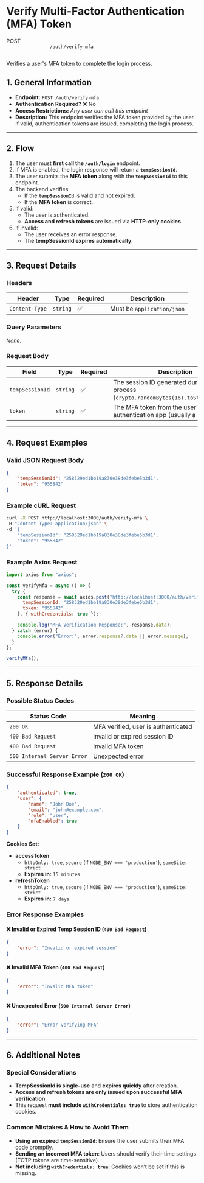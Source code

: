 # **Verify Multi-Factor Authentication (MFA) Token**  

<div class="route-container post">
    <div class="endpoint-main">
        <span class="endpoint-type">POST</span>
        <code class="endpoint-code">
                /auth/verify-mfa
        </code>
    </div>
    <p class="endpoint-description">Verifies a user's MFA token to complete the login process.</p>
</div>

## **1. General Information**
- **Endpoint:** `POST /auth/verify-mfa`
- **Authentication Required?** ❌ No
- **Access Restrictions:** _Any user can call this endpoint_
- **Description:** This endpoint verifies the MFA token provided by the user. If valid, authentication tokens are issued, completing the login process.

---

## **2. Flow**
1. The user must **first call the `/auth/login`** endpoint.
2. If MFA is enabled, the login response will return a **`tempSessionId`**.
3. The user submits the **MFA token** along with the **`tempSessionId`** to this endpoint.
4. The backend verifies:
   - If the **`tempSessionId`** is valid and not expired.
   - If the **MFA token** is correct.
5. If valid:
   - The user is authenticated.
   - **Access and refresh tokens** are issued via **HTTP-only cookies**.
6. If invalid:
   - The user receives an error response.
   - The **tempSessionId expires automatically**.

---

## **3. Request Details**
### **Headers**  
| Header          | Type    | Required | Description |
|---------------|---------|----------|------------|
| `Content-Type` | `string` | ✅ | Must be `application/json` |

### **Query Parameters**  
_None._

### **Request Body**  
| Field | Type | Required | Description |
|-------|------|----------|------------|
| `tempSessionId` | `string` | ✅ | The session ID generated during the login process (`crypto.randomBytes(16).toString('hex')`). |
| `token` | `string` | ✅ | The MFA token from the user's authentication app (usually a 6-digit code). |

---

## **4. Request Examples**
### **Valid JSON Request Body**
```json
{
    "tempSessionId": "258529ed1bb19a830e38de3febe5b3d1",
    "token": "955842"
}
```

### **Example cURL Request**
```sh
curl -X POST http://localhost:3000/auth/verify-mfa \
-H "Content-Type: application/json" \
-d '{
    "tempSessionId": "258529ed1bb19a830e38de3febe5b3d1",
    "token": "955842"
}'
```

### **Example Axios Request**
```javascript
import axios from "axios";

const verifyMfa = async () => {
  try {
    const response = await axios.post("http://localhost:3000/auth/verify-mfa", {
      tempSessionId: "258529ed1bb19a830e38de3febe5b3d1",
      token: "955842"
    }, { withCredentials: true });

    console.log("MFA Verification Response:", response.data);
  } catch (error) {
    console.error("Error:", error.response?.data || error.message);
  }
};

verifyMfa();
```

---

## **5. Response Details**
### **Possible Status Codes**
| Status Code | Meaning |
|-------------|---------|
| `200 OK` | MFA verified, user is authenticated |
| `400 Bad Request` | Invalid or expired session ID |
| `400 Bad Request` | Invalid MFA token |
| `500 Internal Server Error` | Unexpected error |

### **Successful Response Example (`200 OK`)**
```json
{
    "authenticated": true,
    "user": {
        "name": "John Doe",
        "email": "john@example.com",
        "role": "user",
        "mfaEnabled": true
    }
}
```
**Cookies Set:**
- **accessToken**  
  - `httpOnly: true`, `secure` (if `NODE_ENV === 'production'`), `sameSite: strict`  
  - **Expires in:** `15 minutes`
- **refreshToken**  
  - `httpOnly: true`, `secure` (if `NODE_ENV === 'production'`), `sameSite: strict`  
  - **Expires in:** `7 days`

### **Error Response Examples**
#### ❌ **Invalid or Expired Temp Session ID (`400 Bad Request`)**
```json
{
    "error": "Invalid or expired session"
}
```

#### ❌ **Invalid MFA Token (`400 Bad Request`)**
```json
{
    "error": "Invalid MFA token"
}
```

#### ❌ **Unexpected Error (`500 Internal Server Error`)**
```json
{
    "error": "Error verifying MFA"
}
```

---

## **6. Additional Notes**
### **Special Considerations**
- **TempSessionId is single-use** and **expires quickly** after creation.
- **Access and refresh tokens are only issued upon successful MFA verification**.
- This request **must include `withCredentials: true`** to store authentication cookies.

### **Common Mistakes & How to Avoid Them**
- **Using an expired `tempSessionId`**: Ensure the user submits their MFA code promptly.
- **Sending an incorrect MFA token**: Users should verify their time settings (TOTP tokens are time-sensitive).
- **Not including `withCredentials: true`**: Cookies won’t be set if this is missing.
